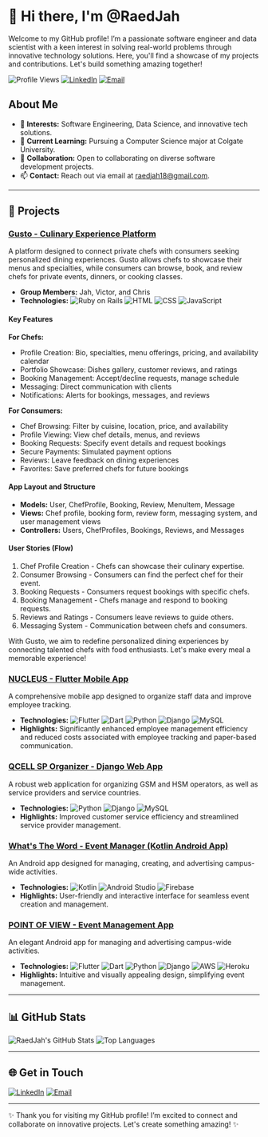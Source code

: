 # 👋 Hi there, I'm @RaedJah

Welcome to my GitHub profile! I’m a passionate software engineer and data scientist with a keen interest in solving real-world problems through innovative technology solutions. Here, you'll find a showcase of my projects and contributions. Let's build something amazing together!

![Profile Views](https://komarev.com/ghpvc/?username=RaedJah&color=brightgreen)
[![LinkedIn](https://img.shields.io/badge/LinkedIn-Connect-blue)]([https://www.linkedin.com/in/raedjah](https://www.linkedin.com/in/raed-jah-27785020b/))
[![Email](https://img.shields.io/badge/Email-Contact-yellow)](mailto:raedjah18@gmail.com)

## About Me
- 👀 **Interests:** Software Engineering, Data Science, and innovative tech solutions.
- 🌱 **Current Learning:** Pursuing a Computer Science major at Colgate University.
- 💞️ **Collaboration:** Open to collaborating on diverse software development projects.
- 📫 **Contact:** Reach out via email at [raedjah18@gmail.com](mailto:raedjah18@gmail.com).

---

## 🚀 Projects


### [Gusto - Culinary Experience Platform](https://github.com/raedjah1/Gusto.git)
A platform designed to connect private chefs with consumers seeking personalized dining experiences. Gusto allows chefs to showcase their menus and specialties, while consumers can browse, book, and review chefs for private events, dinners, or cooking classes.
- **Group Members:** Jah, Victor, and Chris
- **Technologies:** ![Ruby on Rails](https://img.shields.io/badge/-Ruby%20on%20Rails-red) ![HTML](https://img.shields.io/badge/-HTML5-orange) ![CSS](https://img.shields.io/badge/-CSS3-blue) ![JavaScript](https://img.shields.io/badge/-JavaScript-yellow)

#### Key Features
**For Chefs:**
- Profile Creation: Bio, specialties, menu offerings, pricing, and availability calendar
- Portfolio Showcase: Dishes gallery, customer reviews, and ratings
- Booking Management: Accept/decline requests, manage schedule
- Messaging: Direct communication with clients
- Notifications: Alerts for bookings, messages, and reviews

**For Consumers:**
- Chef Browsing: Filter by cuisine, location, price, and availability
- Profile Viewing: View chef details, menus, and reviews
- Booking Requests: Specify event details and request bookings
- Secure Payments: Simulated payment options
- Reviews: Leave feedback on dining experiences
- Favorites: Save preferred chefs for future bookings

#### App Layout and Structure
- **Models:** User, ChefProfile, Booking, Review, MenuItem, Message
- **Views:** Chef profile, booking form, review form, messaging system, and user management views
- **Controllers:** Users, ChefProfiles, Bookings, Reviews, and Messages

#### User Stories (Flow)
1. Chef Profile Creation - Chefs can showcase their culinary expertise.
2. Consumer Browsing - Consumers can find the perfect chef for their event.
3. Booking Requests - Consumers request bookings with specific chefs.
4. Booking Management - Chefs manage and respond to booking requests.
5. Reviews and Ratings - Consumers leave reviews to guide others.
6. Messaging System - Communication between chefs and consumers.

With Gusto, we aim to redefine personalized dining experiences by connecting talented chefs with food enthusiasts. Let's make every meal a memorable experience!
### [NUCLEUS - Flutter Mobile App](https://github.com/raedjah1/Nucleus)
A comprehensive mobile app designed to organize staff data and improve employee tracking.
- **Technologies:** ![Flutter](https://img.shields.io/badge/-Flutter-blue) ![Dart](https://img.shields.io/badge/-Dart-0175C2) ![Python](https://img.shields.io/badge/-Python-yellow) ![Django](https://img.shields.io/badge/-Django-green) ![MySQL](https://img.shields.io/badge/-MySQL-4479A1)
- **Highlights:** Significantly enhanced employee management efficiency and reduced costs associated with employee tracking and paper-based communication.

### [QCELL SP Organizer - Django Web App](https://github.com/RaedJah/djangoproject)
A robust web application for organizing GSM and HSM operators, as well as service providers and service countries.
- **Technologies:** ![Python](https://img.shields.io/badge/-Python-yellow) ![Django](https://img.shields.io/badge/-Django-green) ![MySQL](https://img.shields.io/badge/-MySQL-4479A1)
- **Highlights:** Improved customer service efficiency and streamlined service provider management.

### [What's The Word - Event Manager (Kotlin Android App)](https://github.com/RaedJah/WTW-EventManager-)
An Android app designed for managing, creating, and advertising campus-wide activities.
- **Technologies:** ![Kotlin](https://img.shields.io/badge/-Kotlin-blueviolet) ![Android Studio](https://img.shields.io/badge/-Android%20Studio-brightgreen) ![Firebase](https://img.shields.io/badge/-Firebase-orange)
- **Highlights:** User-friendly and interactive interface for seamless event creation and management.

### [POINT OF VIEW - Event Management App](https://github.com/your-username/flutter-pharma-app)
An elegant Android app for managing and advertising campus-wide activities.
- **Technologies:** ![Flutter](https://img.shields.io/badge/-Flutter-blue) ![Dart](https://img.shields.io/badge/-Dart-0175C2) ![Python](https://img.shields.io/badge/-Python-yellow) ![Django](https://img.shields.io/badge/-Django-green) ![AWS](https://img.shields.io/badge/-AWS-orange) ![Heroku](https://img.shields.io/badge/-Heroku-purple)
- **Highlights:** Intuitive and visually appealing design, simplifying event management.

---

## 📊 GitHub Stats
![RaedJah's GitHub Stats](https://github-readme-stats.vercel.app/api?username=RaedJah&show_icons=true&theme=radical)
![Top Languages](https://github-readme-stats.vercel.app/api/top-langs/?username=RaedJah&layout=compact&theme=radical)

---

## 🌐 Get in Touch
[![LinkedIn](https://img.shields.io/badge/LinkedIn-Connect-blue)](https://www.linkedin.com/in/your-profile)
[![Email](https://img.shields.io/badge/Email-Contact-yellow)](mailto:raedjah18@gmail.com)

---

✨ Thank you for visiting my GitHub profile! I’m excited to connect and collaborate on innovative projects. Let's create something amazing! ✨

<!---
RaedJah/RaedJah is a ✨ special ✨ repository because its `README.md` (this file) appears on your GitHub profile.
You can click the Preview link to take a look at your changes.
--->
